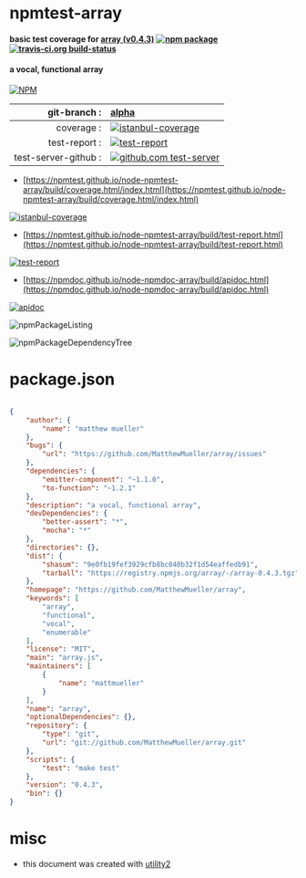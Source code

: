 # npmtest-array

#### basic test coverage for  [array (v0.4.3)](https://github.com/MatthewMueller/array)  [![npm package](https://img.shields.io/npm/v/npmtest-array.svg?style=flat-square)](https://www.npmjs.org/package/npmtest-array) [![travis-ci.org build-status](https://api.travis-ci.org/npmtest/node-npmtest-array.svg)](https://travis-ci.org/npmtest/node-npmtest-array)

#### a vocal, functional array

[![NPM](https://nodei.co/npm/array.png?downloads=true&downloadRank=true&stars=true)](https://www.npmjs.com/package/array)

| git-branch : | [alpha](https://github.com/npmtest/node-npmtest-array/tree/alpha)|
|--:|:--|
| coverage : | [![istanbul-coverage](https://npmtest.github.io/node-npmtest-array/build/coverage.badge.svg)](https://npmtest.github.io/node-npmtest-array/build/coverage.html/index.html)|
| test-report : | [![test-report](https://npmtest.github.io/node-npmtest-array/build/test-report.badge.svg)](https://npmtest.github.io/node-npmtest-array/build/test-report.html)|
| test-server-github : | [![github.com test-server](https://npmtest.github.io/node-npmtest-array/GitHub-Mark-32px.png)](https://npmtest.github.io/node-npmtest-array/build/app/index.html) | | build-artifacts : | [![build-artifacts](https://npmtest.github.io/node-npmtest-array/glyphicons_144_folder_open.png)](https://github.com/npmtest/node-npmtest-array/tree/gh-pages/build)|

- [https://npmtest.github.io/node-npmtest-array/build/coverage.html/index.html](https://npmtest.github.io/node-npmtest-array/build/coverage.html/index.html)

[![istanbul-coverage](https://npmtest.github.io/node-npmtest-array/build/screenCapture.buildCi.browser.%252Ftmp%252Fbuild%252Fcoverage.lib.html.png)](https://npmtest.github.io/node-npmtest-array/build/coverage.html/index.html)

- [https://npmtest.github.io/node-npmtest-array/build/test-report.html](https://npmtest.github.io/node-npmtest-array/build/test-report.html)

[![test-report](https://npmtest.github.io/node-npmtest-array/build/screenCapture.buildCi.browser.%252Ftmp%252Fbuild%252Ftest-report.html.png)](https://npmtest.github.io/node-npmtest-array/build/test-report.html)

- [https://npmdoc.github.io/node-npmdoc-array/build/apidoc.html](https://npmdoc.github.io/node-npmdoc-array/build/apidoc.html)

[![apidoc](https://npmdoc.github.io/node-npmdoc-array/build/screenCapture.buildCi.browser.%252Ftmp%252Fbuild%252Fapidoc.html.png)](https://npmdoc.github.io/node-npmdoc-array/build/apidoc.html)

![npmPackageListing](https://npmtest.github.io/node-npmtest-array/build/screenCapture.npmPackageListing.svg)

![npmPackageDependencyTree](https://npmtest.github.io/node-npmtest-array/build/screenCapture.npmPackageDependencyTree.svg)



# package.json

```json

{
    "author": {
        "name": "matthew mueller"
    },
    "bugs": {
        "url": "https://github.com/MatthewMueller/array/issues"
    },
    "dependencies": {
        "emitter-component": "~1.1.0",
        "to-function": "~1.2.1"
    },
    "description": "a vocal, functional array",
    "devDependencies": {
        "better-assert": "*",
        "mocha": "*"
    },
    "directories": {},
    "dist": {
        "shasum": "9e0fb19fef3929cfb8bc040b32f1d54eaffedb91",
        "tarball": "https://registry.npmjs.org/array/-/array-0.4.3.tgz"
    },
    "homepage": "https://github.com/MatthewMueller/array",
    "keywords": [
        "array",
        "functional",
        "vocal",
        "enumerable"
    ],
    "license": "MIT",
    "main": "array.js",
    "maintainers": [
        {
            "name": "mattmueller"
        }
    ],
    "name": "array",
    "optionalDependencies": {},
    "repository": {
        "type": "git",
        "url": "git://github.com/MatthewMueller/array.git"
    },
    "scripts": {
        "test": "make test"
    },
    "version": "0.4.3",
    "bin": {}
}
```



# misc
- this document was created with [utility2](https://github.com/kaizhu256/node-utility2)
